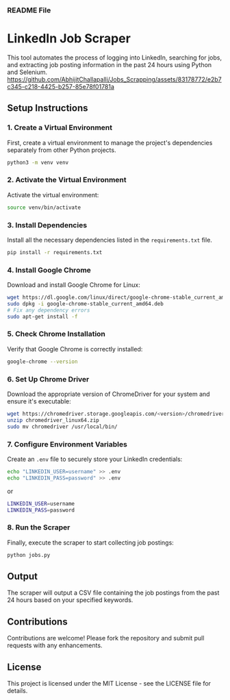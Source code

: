 ### README File

# LinkedIn Job Scraper

This tool automates the process of logging into LinkedIn, searching for jobs, and extracting job posting information in the past 24 hours using Python and Selenium.
https://github.com/AbhijitChallapalli/Jobs_Scrapping/assets/83178772/e2b7c345-c218-4425-b257-85e78f01781a
## Setup Instructions

### 1. Create a Virtual Environment
First, create a virtual environment to manage the project's dependencies separately from other Python projects.
```bash
python3 -m venv venv
```

### 2. Activate the Virtual Environment
Activate the virtual environment:
```bash
source venv/bin/activate
```

### 3. Install Dependencies
Install all the necessary dependencies listed in the `requirements.txt` file.
```bash
pip install -r requirements.txt
```

### 4. Install Google Chrome
Download and install Google Chrome for Linux:
```bash
wget https://dl.google.com/linux/direct/google-chrome-stable_current_amd64.deb
sudo dpkg -i google-chrome-stable_current_amd64.deb
# Fix any dependency errors
sudo apt-get install -f
```

### 5. Check Chrome Installation
Verify that Google Chrome is correctly installed:
```bash
google-chrome --version
```

### 6. Set Up Chrome Driver
Download the appropriate version of ChromeDriver for your system and ensure it's executable:
```bash
wget https://chromedriver.storage.googleapis.com/<version>/chromedriver_linux64.zip
unzip chromedriver_linux64.zip
sudo mv chromedriver /usr/local/bin/
```

### 7. Configure Environment Variables
Create an `.env` file to securely store your LinkedIn credentials:
```bash
echo "LINKEDIN_USER=username" >> .env
echo "LINKEDIN_PASS=password" >> .env
```

or 

```bash
LINKEDIN_USER=username
LINKEDIN_PASS=password
```

### 8. Run the Scraper
Finally, execute the scraper to start collecting job postings:
```bash
python jobs.py
```

## Output
The scraper will output a CSV file containing the job postings from the past 24 hours based on your specified keywords.

## Contributions
Contributions are welcome! Please fork the repository and submit pull requests with any enhancements.

## License
This project is licensed under the MIT License - see the LICENSE file for details.
